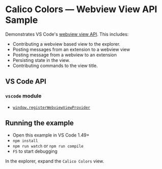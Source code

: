 # Calico Colors — Webview View API Sample

Demonstrates VS Code's
[webview view API](https://github.com/microsoft/vscode/issues/46585). This
includes:

-   Contributing a webview based view to the explorer.
-   Posting messages from an extension to a webview view
-   Posting message from a webview to an extension
-   Persisting state in the view.
-   Contributing commands to the view title.

## VS Code API

### `vscode` module

-   [`window.registerWebviewViewProvider`](https://code.visualstudio.com/api/references/vscode-api#window.registerWebviewViewProvider)

## Running the example

-   Open this example in VS Code 1.49+
-   `npm install`
-   `npm run watch` or `npm run compile`
-   `F5` to start debugging

In the explorer, expand the `Calico Colors` view.
